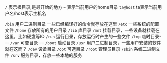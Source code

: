 `/` 表示根目录,是最开始的地方
`~` 表示当前用户的home目录
`ta@host` ta表示当前用户名/host表示主机名

`/bin` 用户二进制目录 一些已经编译好的命令就存放在这里
`/etc` 一些系统的配置文件
`/home` 存放所有的用户目录
`/lib` 库目录
`/mnt` 挂载目录，一些设备就挂载在这里，比如硬盘等IO
`/run` 运行目录，存放运行时产生的一些文件
`/tmp` 临时目录---
`/var` 可变目录---
`/boot` 启动目录
`/usr` 用户二进制目录，一些用户安装的软件就在这而？
`/dev` 设备目录
`/opt` 可选目录
`/root` 管理员目录
`/sbin` 系统二进制文件
`/srv` 服务目录，存放一些本地的服务
